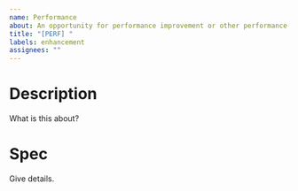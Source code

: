 ```yaml
---
name: Performance
about: An opportunity for performance improvement or other performance-related work.
title: "[PERF] "
labels: enhancement
assignees: ""
---
```


# Description

What is this about?

# Spec

Give details.
